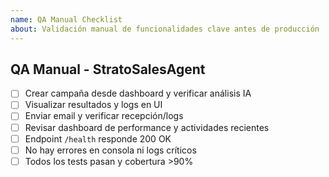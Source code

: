 ```yaml
---
name: QA Manual Checklist
about: Validación manual de funcionalidades clave antes de producción
---
```


## QA Manual - StratoSalesAgent

- [ ] Crear campaña desde dashboard y verificar análisis IA
- [ ] Visualizar resultados y logs en UI
- [ ] Enviar email y verificar recepción/logs
- [ ] Revisar dashboard de performance y actividades recientes
- [ ] Endpoint `/health` responde 200 OK
- [ ] No hay errores en consola ni logs críticos
- [ ] Todos los tests pasan y cobertura >90% 